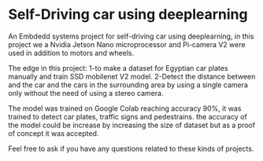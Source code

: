 # Self-Driving car using deeplearning
An Embdedd systems project for self-driving car using deeplearning, in this project we a Nvidia Jetson Nano microprocessor and Pi-camera V2 were used in addition to motors and wheels.

The edge in this project:
1-to make a dataset for Egyptian car plates manually and train SSD mobilenet V2 model.
2-Detect the distance between and the car and the cars in the surrounding area by using a single camera only without the need of using a stereo camera.

The model was trained on Google Colab reaching accuracy 90%, it was trained to detect car plates, traffic signs and pedestrains. 
the accuracy of the model could be increase by increasing the size of dataset but as a proof of concept it was accepted.

Feel free to ask if you have any questions related to these kinds of projects.

